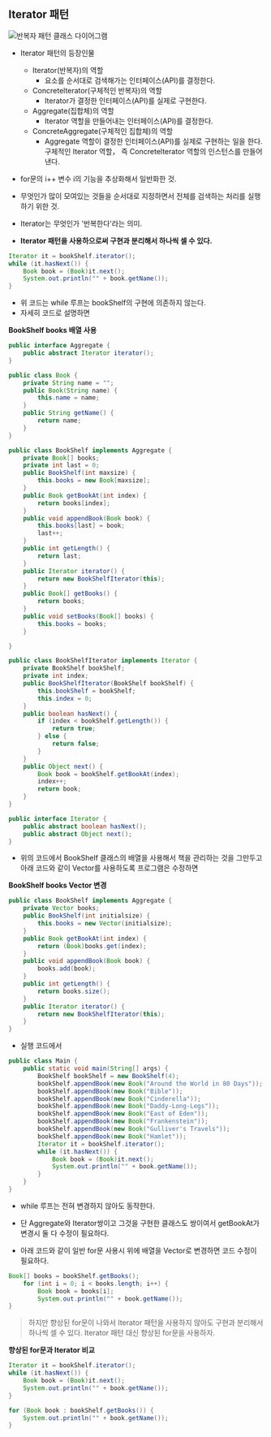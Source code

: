 Iterator 패턴
-------------

![반복자 패턴 클래스 다이어그램](http://drive.google.com/uc?export=view&id=0ByLqiEM75qEzamh3SXpSejdwZk0)

-	Iterator 패턴의 등장인물

	-	Iterator(반복자)의 역할
		-	요소를 순서대로 검색해가는 인터페이스(API)를 결정한다.
	-	Concretelterator(구체적인 반복자)의 역할
		-	Iterator가 결정한 인터페이스(API)를 실제로 구현한다.
	-	Aggregate(집합체)의 역할
		-	Iterator 역할을 만들어내는 인터페이스(API)를 결정한다.
	-	ConcreteAggregate(구체적인 집합체)의 역할
		-	Aggregate 역할이 결정한 인터페이스(API)를 실제로 구현하는 일을 한다. 구체적인 Iterator 역할， 즉 Concretelterator 역할의 인스턴스를 만들어낸다.

-	for문의 i++ 변수 i의 기능을 추상화해서 일반화한 것.

-	무엇인가 많이 모여있는 것들을 순서대로 지정하면서 전체를 검색하는 처리를 실행하기 위한 것.

-	Iterator는 무엇인가 '반복한다'라는 의미.

-	**Iterator 패턴을 사용하으로써 구현과 분리해서 하나씩 셀 수 있다.**

```java
Iterator it = bookShelf.iterator();
while (it.hasNext()) {
    Book book = (Book)it.next();
    System.out.println("" + book.getName());
}
```

-	위 코드는 while 루프는 bookShelf의 구현에 의존하지 않는다.
-	자세히 코드로 설명하면

**BookShelf books 배열 사용**

```java
public interface Aggregate {
    public abstract Iterator iterator();
}

public class Book {
    private String name = "";
    public Book(String name) {
        this.name = name;
    }
    public String getName() {
        return name;
    }
}

public class BookShelf implements Aggregate {
    private Book[] books;
    private int last = 0;
    public BookShelf(int maxsize) {
        this.books = new Book[maxsize];
    }
    public Book getBookAt(int index) {
        return books[index];
    }
    public void appendBook(Book book) {
        this.books[last] = book;
        last++;
    }
    public int getLength() {
        return last;
    }
    public Iterator iterator() {
        return new BookShelfIterator(this);
    }
	public Book[] getBooks() {
		return books;
	}
	public void setBooks(Book[] books) {
		this.books = books;
	}

}

public class BookShelfIterator implements Iterator {
    private BookShelf bookShelf;
    private int index;
    public BookShelfIterator(BookShelf bookShelf) {
        this.bookShelf = bookShelf;
        this.index = 0;
    }
    public boolean hasNext() {
        if (index < bookShelf.getLength()) {
            return true;
        } else {
            return false;
        }
    }
    public Object next() {
        Book book = bookShelf.getBookAt(index);
        index++;
        return book;
    }
}

public interface Iterator {
    public abstract boolean hasNext();
    public abstract Object next();
}
```

-	위의 코드에서 BookShelf 클래스의 배열을 사용해서 책을 관리하는 것을 그만두고 아래 코드와 같이 Vector를 사용하도록 프로그램은 수정하면

**BookShelf books Vector 변경**

```java
public class BookShelf implements Aggregate {
    private Vector books;   
    public BookShelf(int initialsize) {         
        this.books = new Vector(initialsize);   
    }
    public Book getBookAt(int index) {
        return (Book)books.get(index);
    }
    public void appendBook(Book book) {
        books.add(book);
    }
    public int getLength() {
        return books.size();                    
    }
    public Iterator iterator() {
        return new BookShelfIterator(this);
    }
}
```

-	실행 코드에서

```java
public class Main {
    public static void main(String[] args) {
        BookShelf bookShelf = new BookShelf(4);
        bookShelf.appendBook(new Book("Around the World in 80 Days"));
        bookShelf.appendBook(new Book("Bible"));
        bookShelf.appendBook(new Book("Cinderella"));
        bookShelf.appendBook(new Book("Daddy-Long-Legs"));
        bookShelf.appendBook(new Book("East of Eden"));
        bookShelf.appendBook(new Book("Frankenstein"));
        bookShelf.appendBook(new Book("Gulliver's Travels"));
        bookShelf.appendBook(new Book("Hamlet"));
        Iterator it = bookShelf.iterator();
        while (it.hasNext()) {
            Book book = (Book)it.next();
            System.out.println("" + book.getName());
        }
    }
}
```

-	while 루프는 전혀 변경하지 않아도 동작한다.

-	단 Aggregate와 Iterator쌍이고 그것을 구현한 클래스도 쌍이여서 getBookAt가 변경시 둘 다 수정이 필요하다.

-	아래 코드와 같이 일반 for문 사용시 위에 배열을 Vector로 변경하면 코드 수정이 필요하다.

```java
Book[] books = bookShelf.getBooks();
    for (int i = 0; i < books.length; i++) {
        Book book = books[i];
        System.out.println("" + book.getName());
}
```

> 하지만 향상된 for문이 나와서 Iterator 패턴을 사용하지 않아도 구현과 분리해서 하나씩 셀 수 있다. Iterator 패턴 대신 향상된 for문을 사용하자.

**향상된 for문과 Iterator 비교**

```java
Iterator it = bookShelf.iterator();
while (it.hasNext()) {
    Book book = (Book)it.next();
    System.out.println("" + book.getName());
}

for (Book book : bookShelf.getBooks()) {
    System.out.println("" + book.getName());
}
```
